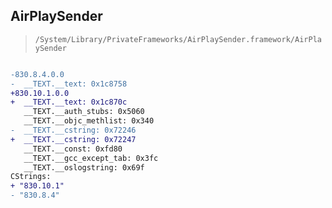## AirPlaySender

> `/System/Library/PrivateFrameworks/AirPlaySender.framework/AirPlaySender`

```diff

-830.8.4.0.0
-  __TEXT.__text: 0x1c8758
+830.10.1.0.0
+  __TEXT.__text: 0x1c870c
   __TEXT.__auth_stubs: 0x5060
   __TEXT.__objc_methlist: 0x340
-  __TEXT.__cstring: 0x72246
+  __TEXT.__cstring: 0x72247
   __TEXT.__const: 0xfd80
   __TEXT.__gcc_except_tab: 0x3fc
   __TEXT.__oslogstring: 0x69f
CStrings:
+ "830.10.1"
- "830.8.4"

```
